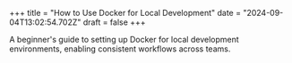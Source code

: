 +++
title = "How to Use Docker for Local Development"
date = "2024-09-04T13:02:54.702Z"
draft = false
+++

A beginner's guide to setting up Docker for local development environments, enabling consistent workflows across teams.
        